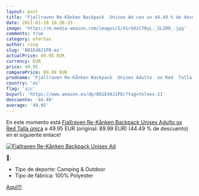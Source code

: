 ```yaml
---
layout: post
title: 'Fjallraven Re-Kånken Backpack  Unisex Ad con un 44.49 % de descuento'
date: 2021-01-10 16:26:33
image: 'https://m.media-amazon.com/images/I/41rQdzC70yL._SL200_.jpg'
comments: true
category: ofertas
author: ring
slug: 'B01E48J1P8-es'
actualPrice: 49.95 EUR
currency: EUR
price: 49.95
comparePrice: 89.99 EUR
prodname: 'Fjallraven Re-Kånken Backpack  Unisex Adulto  ox Red  Talla única'
country: 'es'
flag: '🇪🇸'
buyurl: 'https://www.amazon.es/dp/B01E48J1P8/?tag=tolees-21'
descuento: '44.49'
average: '49.95'
---
```


En este momento está [Fjallraven Re-Kånken Backpack  Unisex Adulto  ox Red  Talla única](https://www.amazon.es/dp/B01E48J1P8/?tag=tolees-21) a 49.95 EUR (original: 89.99 EUR) (44.49 %  de descuento) en el siguiente enlace!

[![Fjallraven Re-Kånken Backpack  Unisex Ad](https://m.media-amazon.com/images/I/41rQdzC70yL._SL200_.jpg)](https://www.amazon.es/dp/B01E48J1P8/?tag=tolees-21)

🔎:

- Tipo de deporte: Camping & Outdoor
- Tipo de fábrica: 100% Polyester

[Aquí!!!](https://www.amazon.es/dp/B01E48J1P8/?tag=tolees-21)
